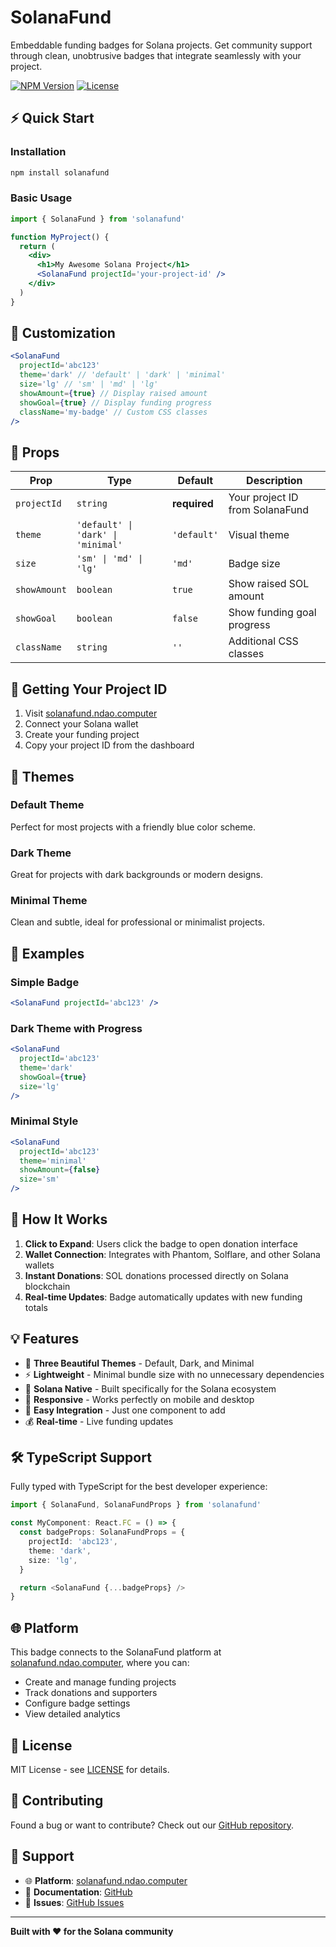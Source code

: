 # SolanaFund

Embeddable funding badges for Solana projects. Get community support through clean, unobtrusive badges that integrate seamlessly with your project.

[![NPM Version](https://img.shields.io/npm/v/solanafund.svg)](https://www.npmjs.com/package/solanafund)
[![License](https://img.shields.io/npm/l/solanafund.svg)](https://github.com/yourusername/solanafund-platform/blob/main/LICENSE)

## ⚡ Quick Start

### Installation

```bash
npm install solanafund
```

### Basic Usage

```jsx
import { SolanaFund } from 'solanafund'

function MyProject() {
  return (
    <div>
      <h1>My Awesome Solana Project</h1>
      <SolanaFund projectId='your-project-id' />
    </div>
  )
}
```

## 🎨 Customization

```jsx
<SolanaFund
  projectId='abc123'
  theme='dark' // 'default' | 'dark' | 'minimal'
  size='lg' // 'sm' | 'md' | 'lg'
  showAmount={true} // Display raised amount
  showGoal={true} // Display funding progress
  className='my-badge' // Custom CSS classes
/>
```

## 🔧 Props

| Prop         | Type                               | Default      | Description                     |
| ------------ | ---------------------------------- | ------------ | ------------------------------- |
| `projectId`  | `string`                           | **required** | Your project ID from SolanaFund |
| `theme`      | `'default' \| 'dark' \| 'minimal'` | `'default'`  | Visual theme                    |
| `size`       | `'sm' \| 'md' \| 'lg'`             | `'md'`       | Badge size                      |
| `showAmount` | `boolean`                          | `true`       | Show raised SOL amount          |
| `showGoal`   | `boolean`                          | `false`      | Show funding goal progress      |
| `className`  | `string`                           | `''`         | Additional CSS classes          |

## 🎯 Getting Your Project ID

1. Visit [solanafund.ndao.computer](https://solanafund.ndao.computer)
2. Connect your Solana wallet
3. Create your funding project
4. Copy your project ID from the dashboard

## 🌟 Themes

### Default Theme

Perfect for most projects with a friendly blue color scheme.

### Dark Theme

Great for projects with dark backgrounds or modern designs.

### Minimal Theme

Clean and subtle, ideal for professional or minimalist projects.

## 📖 Examples

### Simple Badge

```jsx
<SolanaFund projectId='abc123' />
```

### Dark Theme with Progress

```jsx
<SolanaFund
  projectId='abc123'
  theme='dark'
  showGoal={true}
  size='lg'
/>
```

### Minimal Style

```jsx
<SolanaFund
  projectId='abc123'
  theme='minimal'
  showAmount={false}
  size='sm'
/>
```

## 🚀 How It Works

1. **Click to Expand**: Users click the badge to open donation interface
2. **Wallet Connection**: Integrates with Phantom, Solflare, and other Solana wallets
3. **Instant Donations**: SOL donations processed directly on Solana blockchain
4. **Real-time Updates**: Badge automatically updates with new funding totals

## 💡 Features

- 🎨 **Three Beautiful Themes** - Default, Dark, and Minimal
- ⚡ **Lightweight** - Minimal bundle size with no unnecessary dependencies
- 🔗 **Solana Native** - Built specifically for the Solana ecosystem
- 📱 **Responsive** - Works perfectly on mobile and desktop
- 🎯 **Easy Integration** - Just one component to add
- 💰 **Real-time** - Live funding updates

## 🛠 TypeScript Support

Fully typed with TypeScript for the best developer experience:

```typescript
import { SolanaFund, SolanaFundProps } from 'solanafund'

const MyComponent: React.FC = () => {
  const badgeProps: SolanaFundProps = {
    projectId: 'abc123',
    theme: 'dark',
    size: 'lg',
  }

  return <SolanaFund {...badgeProps} />
}
```

## 🌐 Platform

This badge connects to the SolanaFund platform at [solanafund.ndao.computer](https://solanafund.ndao.computer), where you can:

- Create and manage funding projects
- Track donations and supporters
- Configure badge settings
- View detailed analytics

## 📄 License

MIT License - see [LICENSE](https://github.com/yourusername/solanafund-platform/blob/main/LICENSE) for details.

## 🤝 Contributing

Found a bug or want to contribute? Check out our [GitHub repository](https://github.com/yourusername/solanafund-platform).

## 💬 Support

- 🌐 **Platform**: [solanafund.ndao.computer](https://solanafund.ndao.computer)
- 📖 **Documentation**: [GitHub](https://github.com/yourusername/solanafund-platform)
- 🐛 **Issues**: [GitHub Issues](https://github.com/yourusername/solanafund-platform/issues)

---

**Built with ❤️ for the Solana community**
